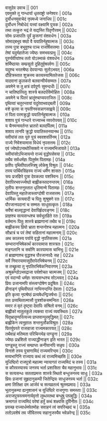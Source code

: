 वासुदेव उवाच ||	001    
एवमुक्ते तु गान्धार्या धृतराष्ट्रो जनेश्वरः |	001a  
दुर्योधनमुवाचेदं नृपमध्ये जनाधिप ||	001c  
दुर्योधन निबोधेदं यत्त्वां वक्ष्यामि पुत्रक |	002a  
तथा तत्कुरु भद्रं ते यद्यस्ति पितृगौरवम् ||	002c  
सोमः प्रजापतिः पूर्वं कुरूणां वंशवर्धनः |	003a  
सोमाद्बभूव षष्ठो वै ययातिर्नहुषात्मजः ||	003c  
तस्य पुत्रा बभूवुश्च पञ्च राजर्षिसत्तमाः |	004a  
तेषां यदुर्महातेजा ज्येष्ठः समभवत्प्रभुः ||	004c  
पूरुर्यवीयांश्च ततो योऽस्माकं वंशवर्धनः |	005a  
शर्मिष्ठायाः सम्प्रसूतो दुहितुर्वृषपर्वणः ||	005c  
यदुश्च भरतश्रेष्ठ देवयान्याः सुतोऽभवत् |	006a  
दौहित्रस्तात शुक्रस्य काव्यस्यामिततेजसः ||	006c  
यादवानां कुलकरो बलवान्वीर्यसम्मतः |	007a  
अवमेने स तु क्षत्रं दर्पपूर्णः सुमन्दधीः ||	007c  
न चातिष्ठत्पितुः शास्त्रे बलदर्पविमोहितः |	008a  
अवमेने च पितरं भ्रातॄंश्चाप्यपराजितः ||	008c  
पृथिव्यां चतुरन्तायां यदुरेवाभवद्बली |	009a  
वशे कृत्वा स नृपतीनवसन्नागसाह्वये ||	009c  
तं पिता परमक्रुद्धो ययातिर्नहुषात्मजः |	010a  
शशाप पुत्रं गान्धारे राज्याच्च व्यपरोपयत् ||	010c  
य चैनमन्ववर्तन्त भ्रातरो बलदर्पितम् |	011a  
शशाप तानपि क्रुद्धो ययातिस्तनयानथ ||	011c  
यवीयांसं ततः पूरुं पुत्रं स्ववशवर्तिनम् |	012a  
राज्ये निवेशयामास विधेयं नृपसत्तमः ||	012c  
एवं ज्येष्ठोऽप्यथोत्सिक्तो न राज्यमभिजायते |	013a  
यवीयांसोऽभिजायन्ते राज्यं वृद्धोपसेवया ||	013c  
तथैव सर्वधर्मज्ञः पितुर्मम पितामहः |	014a  
प्रतीपः पृथिवीपालस्त्रिषु लोकेषु विश्रुतः ||	014c  
तस्य पार्थिवसिंहस्य राज्यं धर्मेण शासतः |	015a  
त्रयः प्रजज्ञिरे पुत्रा देवकल्पा यशस्विनः ||	015c  
देवापिरभवज्ज्येष्ठो बाह्लीकस्तदनन्तरम् |	016a  
तृतीयः शन्तनुस्तात धृतिमान्मे पितामहः ||	016c  
देवापिस्तु महातेजास्त्वग्दोषी राजसत्तमः |	017a  
धार्मिकः सत्यवादी च पितुः शुश्रूषणे रतः ||	017c  
पौरजानपदानां च सम्मतः साधुसत्कृतः |	018a  
सर्वेषां बालवृद्धानां देवापिर्हृदयङ्गमः ||	018c  
प्राज्ञश्च सत्यसन्धश्च सर्वभूतहिते रतः |	019a  
वर्तमानः पितुः शास्त्रे ब्राह्मणानां तथैव च ||	019c  
बाह्लीकस्य प्रियो भ्राता शन्तनोश्च महात्मनः |	020a  
सौभ्रात्रं च परं तेषां सहितानां महात्मनाम् ||	020c  
अथ कालस्य पर्याये वृद्धो नृपतिसत्तमः |	021a  
सम्भारानभिषेकार्थं कारयामास शास्त्रतः |	021c  
मङ्गलानि च सर्वाणि कारयामास चाभिभूः ||	021e   
तं ब्राह्मणाश्च वृद्धाश्च पौरजानपदैः सह |	022a  
सर्वे निवारयामासुर्देवापेरभिषेचनम् ||	022c  
स तच्छ्रुत्वा तु नृपतिरभिषेकनिवारणम् |	023a  
अश्रुकण्ठोऽभवद्राजा पर्यशोचत चात्मजम् ||	023c  
एवं वदान्यो धर्मज्ञः सत्यसन्धश्च सोऽभवत् |	024a  
प्रियः प्रजानामपि संस्त्वग्दोषेण प्रदूषितः ||	024c  
हीनाङ्गं पृथिवीपालं नाभिनन्दन्ति देवताः |	025a  
इति कृत्वा नृपश्रेष्ठं प्रत्यषेधन्द्विजर्षभाः ||	025c  
ततः प्रव्यथितात्मासौ पुत्रशोकसमन्वितः |	026a  
ममार तं मृतं दृष्ट्वा देवापिः संश्रितो वनम् ||	026c  
बाह्लीको मातुलकुले त्यक्त्वा राज्यं व्यवस्थितः |	027a  
पितृभ्रातॄन्परित्यज्य प्राप्तवान्पुरमृद्धिमत् ||	027c  
बाह्लीकेन त्वनुज्ञातः शन्तनुर्लोकविश्रुतः |	028a  
पितर्युपरते राजन्राजा राज्यमकारयत् ||	028c  
तथैवाहं मतिमता परिचिन्त्येह पाण्डुना |	029a  
ज्येष्ठः प्रभ्रंशितो राज्याद्धीनाङ्ग इति भारत ||	029c  
पाण्डुस्तु राज्यं सम्प्राप्तः कनीयानपि सन्नृपः |	030a  
विनाशे तस्य पुत्राणामिदं राज्यमरिन्दम |	030c  
मय्यभागिनि राज्याय कथं त्वं राज्यमिच्छसि ||	030e   
युधिष्ठिरो राजपुत्रो महात्मा न्यायागतं राज्यमिदं च तस्य |	031a  
स कौरवस्यास्य जनस्य भर्ता प्रशासिता चैव महानुभावः ||	031c  
स सत्यसन्धः सतताप्रमत्तः शास्त्रे स्थितो बन्धुजनस्य साधुः |	032a  
प्रियः प्रजानां सुहृदानुकम्पी जितेन्द्रियः साधुजनस्य भर्ता ||	032c  
क्षमा तितिक्षा दम आर्जवं च सत्यव्रतत्वं श्रुतमप्रमादः |	033a  
भूतानुकम्पा ह्यनुशासनं च युधिष्ठिरे राजगुणाः समस्ताः ||	033c  
अराजपुत्रस्त्वमनार्यवृत्तो लुब्धस्तथा बन्धुषु पापबुद्धिः |	034a  
क्रमागतं राज्यमिदं परेषां हर्तुं कथं शक्ष्यसि दुर्विनीतः ||	034c  
प्रयच्छ राज्यार्धमपेतमोहः सवाहनं त्वं सपरिच्छदं च |	035a  
ततोऽवशेषं तव जीवितस्य सहानुजस्यैव भवेन्नरेन्द्र ||	035c  
